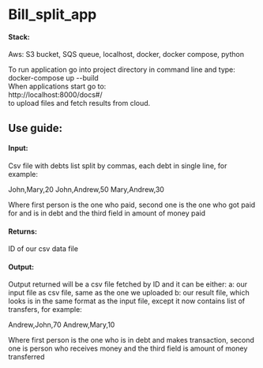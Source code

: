 <h1>Bill_split_app</h1>

<h4>Stack:</h4> Aws: S3 bucket, SQS queue, localhost, docker, docker compose, python

To run application go into project directory in command line and type: <br>docker-compose up --build<br>
When applications start go to: <br>http://localhost:8000/docs#/<br> to upload files and fetch results from cloud.

<h2>Use guide:</h2>

<h4>Input:</h4>
Csv file with debts list split by commas, each debt in single line, for example:

John,Mary,20
John,Andrew,50
Mary,Andrew,30

Where first person is the one who paid, second one is the one who got paid for and is in debt and the third field in amount of money paid

<h4>Returns:</h4> ID of our csv data file

<h4>Output:</h4>
Output returned will be a csv file fetched by ID and it can be either:
a: our input file as csv file, same as the one we uploaded
b: our result file, which looks is in the same format as the input file, except it now contains list of transfers, for example:

Andrew,John,70
Andrew,Mary,10

Where first person is the one who is in debt and makes transaction, second one is person who receives money and the third field is amount of money transferred
